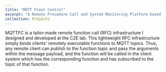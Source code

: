 ```yaml
---
title: "MQTT Fleet Control"
excerpt: "A Remote Procedure Call and System Monitoring Platform based on MQTT<br/><img src='/images/mqttfc_dashboard.png'>"
collection: Projects
---
```


MQTTFC is a tailor-made remote function call (RFC) infrastructure I designed and developed at the C2E lab. This lightweight RFC infrastructure simply binds clients' remotely executable functions to MQTT topics. Thus, any remote client can publish to the function topic and pass the arguments within the message payload, and the function will be called in the client system which has the corresponding function and has subscribed to the topic of that function. 